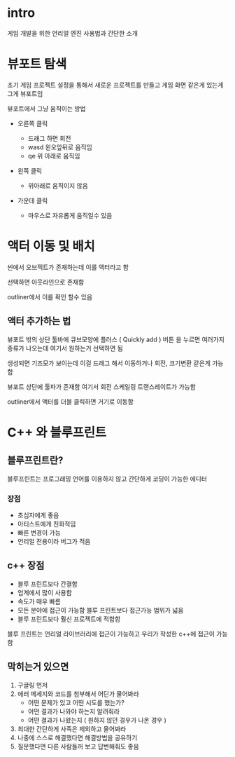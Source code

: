 # intro
게임 개발을 위한 언리얼 엔진 사용법과 간단한 소개

# 뷰포트 탐색
초기 게임 프로젝트 설정을 통해서 새로운 프로젝트를 만들고 게임 화면 같은게 있는게 그게 뷰포트임

뷰포트에서 그냥 움직이는 방법
- 오른쪽 클릭
    - 드래그 하면 회전
    - wasd 왼오앞뒤로 움직임
    - qe 위 아래로 움직임

- 왼쪽 클릭
    - 위아래로 움직이지 않음

- 가운데 클릭
    - 마우스로 자유롭게 움직일수 있음

# 액터 이동 및 배치
씬에서 오브젝트가 존재하는데 이를 액터라고 함

선택하면 아웃라인으로 존재함

outliner에서 이를 확인 할수 있음

## 액터 추가하는 법
뷰포트 밖의 상단 툴바에 큐브모양에 플러스 ( Quickly add ) 버튼  을 누르면 여러가지 종류가 나오는데 여기서 원하는거 선택하면 됨

생성되면 기즈모가 보이는데 이걸 드래그 해서 이동하거나 회전, 크기변환 같은게 가능함

뷰포트 상단에 툴파가 존재함 여기서 회전 스케일링 트랜스레이트가 가능함

outliner에서 액터를 더블 클릭하면 거기로 이동함

# C++ 와 블루프린트
## 블루프린트란?
블루프린트는 프로그래밍 언어를 이용하지 않고 간단하게 코딩이 가능한 에디터
### 장점
- 초심자에게 좋음
- 아티스트에게 친화적임
- 빠른 변경이 가능
- 언리얼 전용이라 버그가 적음

## c++ 장점
- 블루 프린트보다 간결함
- 업계에서 많이 사용함
- 속도가 매우 빠름
- 모든 분야에 접근이 가능함 블루 프린트보다 접근가능 범위가 넓음
- 블루 프린트보다 훨신 프로젝트에 적합함

블루 프린트는 언리얼 라이브러리에 접근이 가능하고 우리가 작성한 c++에 접근이 가능함

## 막히는거 있으면
1. 구글링 먼저
2. 에러 메세지와 코드를 첨부해서 어딘가 물어봐라
    - 어떤 문제가 있고 어떤 시도를 했는가?
    - 어떤 결과가 나와야 하는지 알려줘라
    - 어떤 결과가 나왔는지 ( 원하지 않던 경우가 나온 경우 )
3. 최대한 간단하게 사족은 제외하고 물어봐라
4. 나중에 스스로 해결했다면 해결방법을 공유하기
5. 질문했다면 다른 사람들꺼 보고 답변해줘도 좋음